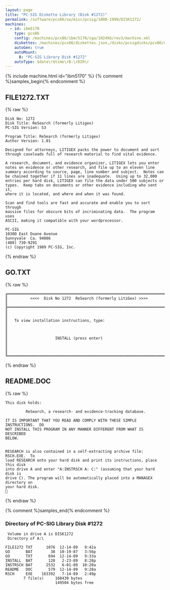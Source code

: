 ```yaml
---
layout: page
title: "PC-SIG Diskette Library (Disk #1272)"
permalink: /software/pcx86/sw/misc/pcsig/1000-1999/DISK1272/
machines:
  - id: ibm5170
    type: pcx86
    config: /machines/pcx86/ibm/5170/cga/1024kb/rev3/machine.xml
    diskettes: /machines/pcx86/diskettes.json,/disks/pcsigdisks/pcx86/diskettes.json
    autoGen: true
    autoMount:
      B: "PC-SIG Library Disk #1272"
    autoType: $date\r$time\rB:\rDIR\r
---
```


{% include machine.html id="ibm5170" %}
{% comment %}samples_begin{% endcomment %}

## FILE1272.TXT

{% raw %}
```
Disk No: 1272
Disk Title: ReSearch (formerly Litigex)
PC-SIG Version: S3

Program Title: ReSearch (formerly Litigex)
Author Version: 1.01

Designed for attorneys, LITIGEX packs the power to document and sort
through caseloads full of research material to find vital evidence.

A research, document, and evidence organizer, LITIGEX lets you enter
notes on evidence or other research, and file up to an eleven line
summary according to source, page, line number and subject.  Notes can
be chained together if 11 lines are inadequate.  Using up to 32,000
entries per hard disk, LITIGEX can file the data under 500 subjects or
types.  Keep tabs on documents or other evidence including who sent it,
where it is located, and where and when it was found.

Scan and find tools are fast and accurate and enable you to sort through
massive files for obscure bits of incriminating data.  The program uses
ASCII, making it compatible with your wordprocessor.

PC-SIG
1030D East Duane Avenue
Sunnyvale  Ca. 94086
(408) 730-9291
(c) Copyright 1989 PC-SIG, Inc.
```
{% endraw %}

## GO.TXT

{% raw %}
```
╔═════════════════════════════════════════════════════════════════════════╗
║          <<<<  Disk No 1272  ReSearch (formerly LitiGex) >>>>           ║
╠═════════════════════════════════════════════════════════════════════════╣
║                                                                         ║
║   To view installation instructions, type:                              ║
║                                                                         ║
║                     INSTALL (press enter)                               ║
║                                                                         ║
╚═════════════════════════════════════════════════════════════════════════╝
```
{% endraw %}

## README.DOC

{% raw %}
```
This disk holds:

         ReSearch, a research- and evidence-tracking database.

IT IS IMPORTANT THAT YOU READ AND COMPLY WITH THESE SIMPLE INSTRUCTIONS.  DO
NOT INSTALL THIS PROGRAM IN ANY MANNER DIFFERENT FROM WHAT IS DESCRIBED
BELOW.


RESEARCH is also contained in a self-extracting archive file: RSCH.EXE.  To
load RESEARCH onto your hard disk and print its instructions, place this disk
into drive A and enter "A:INSTRSCH A: C:" (assuming that your hard disk is
drive C). The program will be automatically placed into a MANAGEX directory on
your hard disk.

```
{% endraw %}

{% comment %}samples_end{% endcomment %}

### Directory of PC-SIG Library Disk #1272

     Volume in drive A is DISK1272
     Directory of A:\

    FILE1272 TXT      1076  12-14-89   9:42a
    GO       BAT        38  10-19-87   3:56p
    GO       TXT       694  12-14-89   9:33a
    INSTALL  BAT       128   2-23-89   8:28p
    INSTRSCH BAT      2532   6-01-89  10:20a
    README   DOC       579  12-14-89   9:28a
    RSCH     EXE    163392   7-14-89   2:49p
            7 file(s)     168439 bytes
                          149504 bytes free
